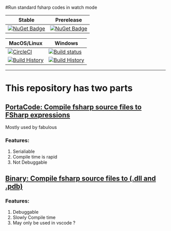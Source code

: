 #Run standard fsharp codes in watch mode

Stable | Prerelease
--- | ---
[![NuGet Badge](https://buildstats.info/nuget/FCSWatch)](https://www.nuget.org/packages/FCSWatch/) | [![NuGet Badge](https://buildstats.info/nuget/FCSWatch?includePreReleases=true)](https://www.nuget.org/packages/FCSWatch/)


MacOS/Linux | Windows
--- | ---
[![CircleCI](https://circleci.com/gh/humhei/FCSWatch.svg?style=svg)](https://circleci.com/gh/humhei/FCSWatch) | [![Build status](https://ci.appveyor.com/api/projects/status/0qnls95ohaytucsi?svg=true)](https://ci.appveyor.com/project/ts2fable-imports/FCSWatch)
[![Build History](https://buildstats.info/circleci/chart/humhei/FCSWatch)](https://circleci.com/gh/humhei/FCSWatch) | [![Build History](https://buildstats.info/appveyor/chart/ts2fable-imports/FCSWatch)](https://ci.appveyor.com/project/ts2fable-imports/FCSWatch)


---

# This repository has two parts
## [PortaCode: Compile fsharp source files to FSharp expressions](https://github.com/humhei/FCSWatch/tree/master3/src/FcsWatch/docs/Porta.md)
Mostly used by fabulous
### Features:
1. Serialiable
3. Compile time is rapid
2. Not Debuggable

## [Binary: Compile fsharp source files to (.dll and .pdb)](https://github.com/humhei/FCSWatch/tree/master3/src/FcsWatch/docs/Binary.md)
### Features:
1. Debuggable
2. Slowly Compile time
3. May only be used in vscode ?
